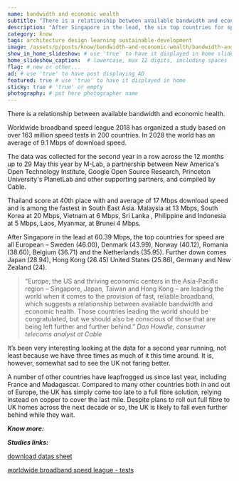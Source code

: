```yaml
---
name: bandwidth and economic wealth
subtitle: "There is a relationship between available bandwidth and economic health. After Singapore in the lead, the six top countries for speed are all European. Sweden, Denmark, Norway, Romania, Belgium and the Netherlands."
description: "After Singapore in the lead, the six top countries for speed are all European – Sweden, Denmark, Norway, Romania, Belgium and the Netherlands. Relationship between available bandwidth and economic health"
category: know
tags: architecture design learning sustainable-development 
image: /assets/p/posts/know/bandwidth-and-economic-wealth/bandwidth-and-economic-wealth.jpg
show_in_home_slideshow: # use 'true' to have it displayed in home slideshow
home_slideshow_caption:  # lowercase, max 12 digits, including spaces
flag: # new or other...
ad: # use 'true' to have post displaying AD
featured: true # use 'true' to have it displayed in home
sticky: true # 'true' or empty
photography: # put here photographer name
---
```


There is a relationship between available bandwidth and economic health.

Worldwide broadband speed league 2018 has organized a study based on over 163 million speed tests in 200 countries. In 2028 the world has an average of 9.1 Mbps of download speed.

The data was collected for the second year in a row across the 12 months up to 29 May this year by M-Lab, a partnership between New America's Open Technology Institute, Google Open Source Research, Princeton University's PlanetLab and other supporting partners, and compiled by Cable.

Thailand score at 40th place with and average of 17 Mbps download speed and is among the fastest in South East Asia. Malaysia at 13 Mbps, South Korea at 20 Mbps, Vietnam at 6 Mbps, Sri Lanka , Philippine and Indonesia at 5 Mbps, Laos, Myanmar, at Brunei 4 Mbps.


After Singapore in the lead at 60.39 Mbps, the top countries for speed are all European – Sweden (46.00), Denmark (43.99), Norway (40.12), Romania (38.60), Belgium (36.71) and the Netherlands (35.95). Further down comes Japan (28.94), Hong Kong (26.45) United States (25.86), Germany and   New Zealand (24).

>“Europe, the US and thriving economic centers in the Asia-Pacific region – Singapore, Japan, Taiwan and Hong Kong – are leading the world when it comes to the provision of fast, reliable broadband, which suggests a relationship between available bandwidth and economic health. Those countries leading the world should be congratulated, but we should also be conscious of those that are being left further and further behind.” _Dan Howdle, consumer telecoms analyst at Cable_


It’s been very interesting looking at the data for a second year running, not least because we have three times as much of it this time around. It is, however, somewhat sad to see the UK not faring better.

A number of other countries have leapfrogged us since last year, including France and Madagascar. Compared to many other countries both in and out of Europe, the UK has simply come too late to a full fibre solution, relying instead on copper to cover the last mile. Despite plans to roll out full fibre to UK homes across the next decade or so, the UK is likely to fall even further behind while they wait.


**_Know more:_**


**_Studies links:_**

[download datas sheet](https://s3-eu-west-1.amazonaws.com/assets.cable.co.uk/broadband-speedtest/worldwide-broadband-speed-league-2018.xlsx)

[worldwide broadband speed league - tests](https://www.cable.co.uk/broadband/research/worldwide-broadband-speed-league-2018/)
